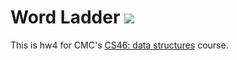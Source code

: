 # Word Ladder ![](https://api.travis-ci.com/ekurz20/word_ladder.svg?branch=master)

This is hw4 for CMC's [CS46: data structures](https://github.com/ekurz20/cmc-csci046) course.
